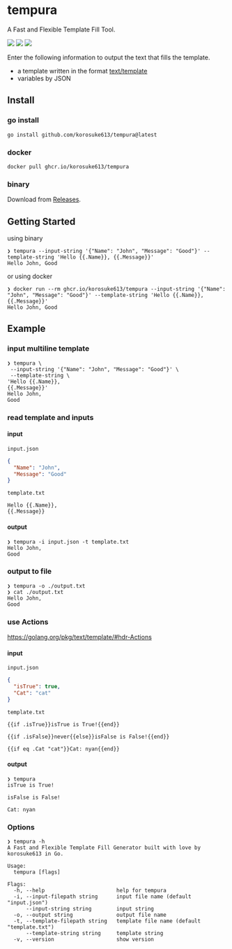 # tempura
A Fast and Flexible Template Fill Tool.

[![](https://img.shields.io/badge/docker-ghcr.io%2Fkorosuke613%2Ftempura-blue)](https://github.com/users/korosuke613/packages/container/package/tempura) [![](https://img.shields.io/github/v/release/korosuke613/tempura)](https://github.com/korosuke613/tempura/releases) ![](https://img.shields.io/github/go-mod/go-version/korosuke613/tempura) 

Enter the following information to output the text that fills the template.
- a template written in the format [text/template](https://golang.org/pkg/text/template)
- variables by JSON

## Install

### go install
```
go install github.com/korosuke613/tempura@latest
```

### docker
```
docker pull ghcr.io/korosuke613/tempura
```

### binary
Download from [Releases](https://github.com/korosuke613/tempura/releases).

## Getting Started
using binary
```
❯ tempura --input-string '{"Name": "John", "Message": "Good"}' --template-string 'Hello {{.Name}}, {{.Message}}'
Hello John, Good
```

or using docker

```
❯ docker run --rm ghcr.io/korosuke613/tempura --input-string '{"Name": "John", "Message": "Good"}' --template-string 'Hello {{.Name}}, {{.Message}}'
Hello John, Good
```


## Example

### input multiline template
```
❯ tempura \
 --input-string '{"Name": "John", "Message": "Good"}' \
 --template-string \
'Hello {{.Name}},
{{.Message}}'
Hello John,
Good
```

### read template and inputs
#### input
`input.json`
```json
{
  "Name": "John",
  "Message": "Good"
}
```

`template.txt`
```text
Hello {{.Name}},
{{.Message}}
```

#### output
```
❯ tempura -i input.json -t template.txt
Hello John,
Good
```

### output to file
```
❯ tempura -o ./output.txt
❯ cat ./output.txt
Hello John,
Good
```

### use Actions
https://golang.org/pkg/text/template/#hdr-Actions

#### input
`input.json`
```json
{
  "isTrue": true,
  "Cat": "cat"
}
```

`template.txt`
```
{{if .isTrue}}isTrue is True!{{end}}

{{if .isFalse}}never{{else}}isFalse is False!{{end}}

{{if eq .Cat "cat"}}Cat: nyan{{end}}
```

#### output
```
❯ tempura
isTrue is True!

isFalse is False!

Cat: nyan
```

### Options
```
❯ tempura -h
A Fast and Flexible Template Fill Generator built with love by korosuke613 in Go.

Usage:
  tempura [flags]

Flags:
  -h, --help                       help for tempura
  -i, --input-filepath string      input file name (default "input.json")
      --input-string string        input string
  -o, --output string              output file name
  -t, --template-filepath string   template file name (default "template.txt")
      --template-string string     template string
  -v, --version                    show version
```
